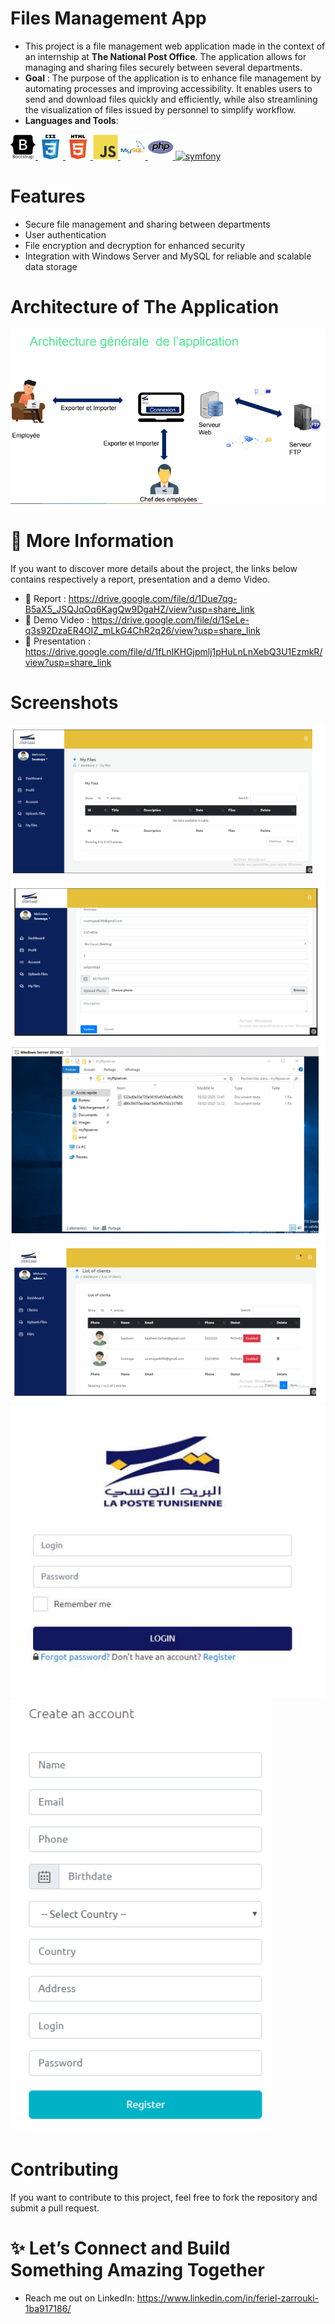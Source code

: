# Files Management App
- This project is a file management web application made in the context of an internship at **The National Post Office**. 
The application allows for managing and sharing files securely between several departments.
- **Goal** : The purpose of the application is to enhance file management by automating processes and improving accessibility. It enables users to send and download files quickly and efficiently, while also streamlining the visualization of files issued by personnel to simplify workflow.
- **Languages and Tools**:
<p align="left"> 
<a href="https://getbootstrap.com" target="_blank" rel="noreferrer"> <img src="https://raw.githubusercontent.com/devicons/devicon/master/icons/bootstrap/bootstrap-plain-wordmark.svg" alt="bootstrap" width="40" height="40"/> </a>
<a href="https://www.w3schools.com/css/" target="_blank" rel="noreferrer"> <img src="https://raw.githubusercontent.com/devicons/devicon/master/icons/css3/css3-original-wordmark.svg" alt="css3" width="40" height="40"/> </a> 
<a href="https://www.w3.org/html/" target="_blank" rel="noreferrer"> <img src="https://raw.githubusercontent.com/devicons/devicon/master/icons/html5/html5-original-wordmark.svg" alt="html5" width="40" height="40"/> </a>
<a href="https://developer.mozilla.org/en-US/docs/Web/JavaScript" target="_blank" rel="noreferrer"> <img src="https://raw.githubusercontent.com/devicons/devicon/master/icons/javascript/javascript-original.svg" alt="javascript" width="40" height="40"/> </a>
<a href="https://www.mysql.com/" target="_blank" rel="noreferrer"> <img src="https://raw.githubusercontent.com/devicons/devicon/master/icons/mysql/mysql-original-wordmark.svg" alt="mysql" width="40" height="40"/> </a>
<a href="https://www.php.net" target="_blank" rel="noreferrer"> <img src="https://raw.githubusercontent.com/devicons/devicon/master/icons/php/php-original.svg" alt="php" width="40" height="40"/> </a> 
<a href="https://symfony.com" target="_blank" rel="noreferrer"> <img src="https://symfony.com/logos/symfony_black_03.svg" alt="symfony" width="40" height="40"/> </a> </p>

# Features
- Secure file management and sharing between departments
- User authentication 
- File encryption and decryption for enhanced security
- Integration with Windows Server and MySQL for reliable and scalable data storage
# Architecture of The Application 
<div class="gallery">
    <img src="https://github.com/feriel214/Files-Management-App/blob/main/screenshots/architecture.PNG" alt="login" >
</div>

# 👀 More Information
If you want to discover more details about the project, the links below contains respectively a report, presentation and a demo Video.

- 📌 Report : https://drive.google.com/file/d/1Due7qg-B5aX5_JSQJqOq6KagQw9DgaHZ/view?usp=share_link
- 📌 Demo Video : https://drive.google.com/file/d/1SeLe-q3s92DzaER4OIZ_mLkG4ChR2q26/view?usp=share_link
- 📌 Presentation : https://drive.google.com/file/d/1fLnIKHGjpmlj1pHuLnLnXebQ3U1EzmkR/view?usp=share_link
# Screenshots 
<div class="gallery">
    <img src="https://github.com/feriel214/Files-Management-App/blob/main/screenshots/1.PNG" alt="image" >
    <img src="https://github.com/feriel214/Files-Management-App/blob/main/screenshots/2.PNG" alt="image" >
    <img src="https://github.com/feriel214/Files-Management-App/blob/main/screenshots/3.PNG" alt="image" >
    <img src="https://github.com/feriel214/Files-Management-App/blob/main/screenshots/4.PNG" alt="image" >
    <img src="https://github.com/feriel214/Files-Management-App/blob/main/screenshots/login.PNG" alt="login" >
    <img src="https://github.com/feriel214/Files-Management-App/blob/main/screenshots/register.PNG" alt="register" >
</div>

# Contributing
If you want to contribute to this project, feel free to fork the repository and submit a pull request.

# ✨ Let’s Connect and Build Something Amazing Together
- Reach me out on LinkedIn: https://www.linkedin.com/in/feriel-zarrouki-1ba917186/
